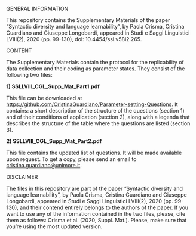 GENERAL INFORMATION 

This repository contains the Supplementary Materials of the paper “Syntactic diversity and language learnability”, by Paola Crisma, Cristina Guardiano and Giuseppe Longobardi, appeared in Studi e Saggi Linguistici LVIII(2), 2020 (pp. 99-130), doi: 10.4454/ssl.v58i2.265.


CONTENT

The Supplementary Materials contain the protocol for the replicability of data collection and their coding as parameter states. 
They consist of the following two files:

**1) SSLLVIII_CGL_Supp_Mat_Part1.pdf**

This file can be downloaded at https://github.com/CristinaGuardiano/Parameter-setting-Questions. 
It contains: a short description of the structure of the questions (section 1) and of their conditions of application (section 2), along with a legenda that describes the structure of the table where the questions are listed (section 3). 

**2) SSLLVIII_CGL_Supp_Mat_Part2.pdf**

This file contains the updated list of questions. It will be made available upon request. To get a copy, please send an email to cristina.guardiano@unimore.it.


DISCLAIMER

The files in this repository are part of the paper “Syntactic diversity and language learnability”, by Paola Crisma, Cristina Guardiano and Giuseppe Longobardi, appeared in Studi e Saggi Linguistici LVIII(2), 2020 (pp. 99-130), and their contend entirely belongs to the authors of the paper. If you want to use any of the information contained in the two files, please, cite them as follows: Crisma et al. (2020, Suppl. Mat.). Please, make sure that you’re using the most updated version.
